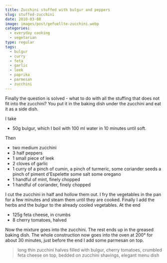 ```yaml
---
title: Zucchini stuffed with bulgur and peppers
slug: stuffed-zucchini
date: 2010-03-08
image: images/post/gefuellte-zucchini.webp
categories: 
  - everyday cooking
  - vegetarian
type: regular
tags: 
  - bulgur
  - curry
  - feta
  - garlic
  - leek
  - paprika
  - parmesan
  - zucchini
---
```


Finally the question is solved - what to do with all the stuffing that does not fit into the zucchini? You put it in the baking dish under the zucchini and eat it as a side dish.

I take

* 50g bulgur, which I boil with 100 ml water in 10 minutes until soft.

Then

* two medium zucchini 
* 3 half peppers 
* 1 small piece of leek 
* 2 cloves of garlic 
* 1 curry of a pinch of cumin, a pinch of turmeric, some coriander seeds a pinch of piment d'Espelette some salt some oregano 
* 1 handful of mint, finely chopped 
* 1 handful of coriander, finely chopped

I cut the zucchini in half and hollow them out. I fry the vegetables in the pan for a few minutes and steam them until they are cooked. Finally I add the herbs and the bulgur to the already cooled vegetables. At the end

* 125g feta cheese, in crumbs
* 8 cherry tomatoes, halved

Now the mixture goes into the zucchini. The rest ends up in the greased baking dish. The whole construction now goes into the oven at 200° for about 30 minutes, just before the end I add some parmesan on top.

> long thin zucchini halves filled with bulgur, cherry tomatoes, crumbled feta cheese on top, bedded on zucchini shavings, elegant menu dish
